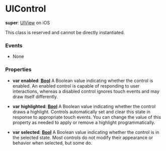 # UIControl

**super**: [UIView](UIView.md) on iOS

This class is reserved and cannot be directly instantiated.

### Events

* None</ul>

### Properties

* **var** **enabled**: **[Bool](../gravity/types.md)**
A Boolean value indicating whether the control is enabled. An enabled control is capable of responding to user interactions, whereas a disabled control ignores touch events and may draw itself differently.

* **var** **highlighted**: **[Bool](../gravity/types.md)**
A Boolean value indicating whether the control draws a highlight. Controls automatically set and clear this state in response to appropriate touch events. You can change the value of this property as needed to apply or remove a highlight programmatically.

* **var** **selected**: **[Bool](../gravity/types.md)**
A Boolean value indicating whether the control is in the selected state. Most controls do not modify their appearance or behavior when selected, but some do.

</ul>

</ul>

